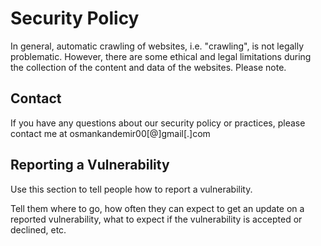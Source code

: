 # Security Policy

In general, automatic crawling of websites, i.e. "crawling", is not legally problematic. However, there are some ethical and legal limitations during the collection of the content and data of the websites. Please note.


## Contact

If you have any questions about our security policy or practices, please contact me at osmankandemir00[@]gmail[.]com

## Reporting a Vulnerability

Use this section to tell people how to report a vulnerability.

Tell them where to go, how often they can expect to get an update on a
reported vulnerability, what to expect if the vulnerability is accepted or
declined, etc.

